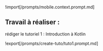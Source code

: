 !import[/prompts/mobile.context.prompt.md] 

## **Travail à réaliser :**  

rédiger le tutoriel 1 : Introduction à Kotlin
 
!export[/prompts/create-tuto/tuto1.prompt.md]  
